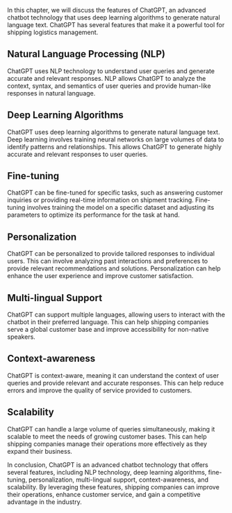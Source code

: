 
In this chapter, we will discuss the features of ChatGPT, an advanced chatbot technology that uses deep learning algorithms to generate natural language text. ChatGPT has several features that make it a powerful tool for shipping logistics management.

Natural Language Processing (NLP)
---------------------------------

ChatGPT uses NLP technology to understand user queries and generate accurate and relevant responses. NLP allows ChatGPT to analyze the context, syntax, and semantics of user queries and provide human-like responses in natural language.

Deep Learning Algorithms
------------------------

ChatGPT uses deep learning algorithms to generate natural language text. Deep learning involves training neural networks on large volumes of data to identify patterns and relationships. This allows ChatGPT to generate highly accurate and relevant responses to user queries.

Fine-tuning
-----------

ChatGPT can be fine-tuned for specific tasks, such as answering customer inquiries or providing real-time information on shipment tracking. Fine-tuning involves training the model on a specific dataset and adjusting its parameters to optimize its performance for the task at hand.

Personalization
---------------

ChatGPT can be personalized to provide tailored responses to individual users. This can involve analyzing past interactions and preferences to provide relevant recommendations and solutions. Personalization can help enhance the user experience and improve customer satisfaction.

Multi-lingual Support
---------------------

ChatGPT can support multiple languages, allowing users to interact with the chatbot in their preferred language. This can help shipping companies serve a global customer base and improve accessibility for non-native speakers.

Context-awareness
-----------------

ChatGPT is context-aware, meaning it can understand the context of user queries and provide relevant and accurate responses. This can help reduce errors and improve the quality of service provided to customers.

Scalability
-----------

ChatGPT can handle a large volume of queries simultaneously, making it scalable to meet the needs of growing customer bases. This can help shipping companies manage their operations more effectively as they expand their business.

In conclusion, ChatGPT is an advanced chatbot technology that offers several features, including NLP technology, deep learning algorithms, fine-tuning, personalization, multi-lingual support, context-awareness, and scalability. By leveraging these features, shipping companies can improve their operations, enhance customer service, and gain a competitive advantage in the industry.

